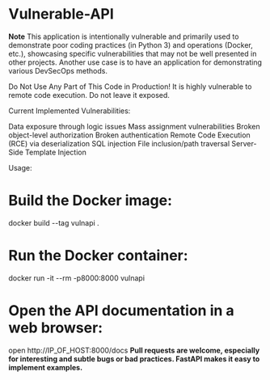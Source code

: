 # Vulnerable-API
**Note**
 This application is intentionally vulnerable and primarily used to demonstrate poor coding practices (in Python 3) and operations (Docker, etc.), showcasing specific vulnerabilities that may not be well presented in other projects. Another use case is to have an application for demonstrating various DevSecOps methods.

Do Not Use Any Part of This Code in Production! It is highly vulnerable to remote code execution. Do not leave it exposed.

Current Implemented Vulnerabilities:

Data exposure through logic issues
Mass assignment vulnerabilities
Broken object-level authorization
Broken authentication
Remote Code Execution (RCE) via deserialization
SQL injection
File inclusion/path traversal
Server-Side Template Injection

Usage:

# Build the Docker image:
docker build --tag vulnapi .
# Run the Docker container:
docker run -it --rm -p8000:8000 vulnapi
# Open the API documentation in a web browser:
open http://IP_OF_HOST:8000/docs
**Pull requests are welcome, especially for interesting and subtle bugs or bad practices. FastAPI makes it easy to implement examples.**
